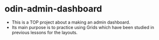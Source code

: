 # odin-admin-dashboard

- This is a TOP project about a making an admin dashboard.
- Its main purpose is to practice using Grids which have been studied in previous lessons for the layouts.

